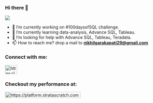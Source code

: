 ### Hi there 👋

![](https://komarev.com/ghpvc/?username=NikhilGarakapati&style=flat-square&color=grey)

- 🔭 I’m currently working on #100daysofSQL challenge.
- 🌱 I’m currently learning data-analysis, Advance SQL, Tableau.
- 🤔 I’m looking for help with Advance SQL, Tableau, Teradata.
- 📫 How to reach me? drop a mail to **nikhilgarakapati29@gmail.com**

<h3 align="left">Connect with me:</h3>
<p align="left">
<a href="https://www.linkedin.com/in/nikhil-garakapati/" target="blank"><img align="center" src="https://raw.githubusercontent.com/rahuldkjain/github-profile-readme-generator/master/src/images/icons/Social/linked-in-alt.svg" alt="https://www.linkedin.com/in/nikhil-garakapati/" height="30" width="40" /></a>
 <h3 align="left">Checkout my performance at:</h3>
<p align="left">
<a href="https://platform.stratascratch.com/user/nikhil-garakapati"><img src="https://iili.io/5Kzs72.png" alt="https://platform.stratascratch.com/user/nikhil-garakapati" border="0" height="20" width="250" /></a>
</p>
